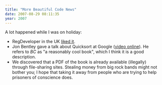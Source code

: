 ```yaml
---
title: "More Beautiful Code News"
date: 2007-08-29 08:11:35
year: 2007
---
```

A lot happened while I was on holiday:
<ul>
	<li>RegDeveloper in the UK <a href="http://www.regdeveloper.co.uk/2007/08/09/beautiful_code/">liked it</a>.</li>
	<li>Jon Bentley gave a talk about Quicksort at Google (<a href="http://video.google.com/videoplay?docid=-1031789501179533828&pr=goog-sl">video online</a>). He refers to <em>BC</em> as "a reasonably cool book", which I think it is a good description.</li>
	<li>We discovered that a PDF of the book is already available (illegally) through file-sharing sites. Stealing money from big rock bands might not bother you; I hope that taking it away from people who are trying to help prisoners of conscience does.</li>
</ul>
